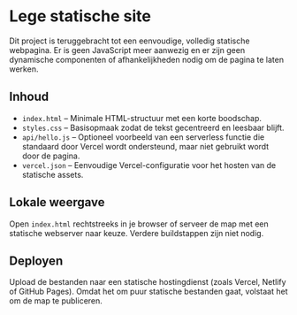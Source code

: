 # Lege statische site

Dit project is teruggebracht tot een eenvoudige, volledig statische webpagina. Er is geen JavaScript
meer aanwezig en er zijn geen dynamische componenten of afhankelijkheden nodig om de pagina te
laten werken.

## Inhoud

- `index.html` – Minimale HTML-structuur met een korte boodschap.
- `styles.css` – Basisopmaak zodat de tekst gecentreerd en leesbaar blijft.
- `api/hello.js` – Optioneel voorbeeld van een serverless functie die standaard door Vercel wordt
  ondersteund, maar niet gebruikt wordt door de pagina.
- `vercel.json` – Eenvoudige Vercel-configuratie voor het hosten van de statische assets.

## Lokale weergave

Open `index.html` rechtstreeks in je browser of serveer de map met een statische webserver naar
keuze. Verdere buildstappen zijn niet nodig.

## Deployen

Upload de bestanden naar een statische hostingdienst (zoals Vercel, Netlify of GitHub Pages). Omdat
het om puur statische bestanden gaat, volstaat het om de map te publiceren.
